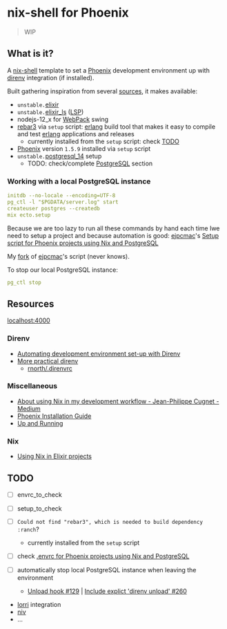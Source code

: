 # nix-shell for Phoenix

> WIP

## What is it?

A [nix-shell](https://nixos.org/manual/nix/stable/#description-13) template to set a [Phoenix](phoenixframework.org/) development environment up with [direnv](https://github.com/direnv/direnv) integration (if installed).

Built gathering inspiration from several [sources](#resources), it makes available:

- `unstable.`[elixir](elixir-lang.org/)
- `unstable.`[elixir_ls](https://github.com/elixir-lsp/elixir-ls) ([LSP](https://microsoft.github.io/language-server-protocol/))
- nodejs-12_x for [WebPack](https://webpack.js.org/) swing
- [rebar3](https://github.com/erlang/rebar3) via `setup` script: [erlang](https://www.erlang.org/) build tool that makes it easy to compile and test [erlang](https://www.erlang.org/) applications and releases
  - currently installed from the `setup` script: check [TODO](#todo)
- [Phoenix](phoenixframework.org/) version `1.5.9` installed via `setup` script
- `unstable.`[postgresql_14](https://www.postgresql.org/) setup
  - TODO: check/complete [PostgreSQL](https://www.postgresql.org/) section

### Working with a local PostgreSQL instance

```yaml
initdb --no-locale --encoding=UTF-8
pg_ctl -l "$PGDATA/server.log" start
createuser postgres --createdb
mix ecto.setup
```

Because we are too lazy to run all these commands by hand each time Iwe need to setup a project and because automation is good: [ejpcmac](https://github.com/ejpcmac)'s [Setup script for Phoenix projects using Nix and PostgreSQL](https://gist.github.com/ejpcmac/c09d47dfa627c9503c01cdf0779af0f7)

My [fork](https://gist.github.com/maxdevjs/0f75f5b7d03b6afae21b7282166cf7c5) of [ejpcmac](https://github.com/ejpcmac)'s script (never knows).

To stop our local PostgreSQL instance:

```yaml
pg_ctl stop
```

## Resources

[localhost:4000](http://localhost:4000/)

### Direnv

- [Automating development environment set-up with Direnv](http://www.futurile.net/2016/02/03/automating-environment-setup-with-direnv/)
- [More prac­ti­cal direnv](https://rnorth.org/more-practical-direnv/)
  - [rnorth/.direnvrc](https://gist.github.com/rnorth/0fd5048da85957da39c17bd49c4ca922)

### Miscellaneous

- [About using Nix in my development workflow - Jean-Philippe Cugnet - Medium](https://medium.com/@ejpcmac/about-using-nix-in-my-development-workflow-12422a1f2f4c)
- [Phoenix Installation Guide](https://hexdocs.pm/phoenix/installation.html)
- [Up and Running](https://hexdocs.pm/phoenix/up_and_running.html)

### Nix

- [Using Nix in Elixir projects](https://ejpcmac.net/blog/using-nix-in-elixir-projects/)

## TODO

- [ ] envrc_to_check
- [ ] setup_to_check

- [ ] `Could not find "rebar3", which is needed to build dependency :ranch`?
  - currently installed from the `setup` script
- [ ] check [.envrc for Phoenix projects using Nix and PostgreSQL](https://gist.github.com/ejpcmac/32d3480aec2bcb941f95fab0477617d3#file-envrc-L86-L89)
- [ ] automatically stop local PostgreSQL instance when leaving the environment
  - [Unload hook #129](https://github.com/direnv/direnv/issues/129) | [Include explict 'direnv unload' #260](https://github.com/direnv/direnv/issues/260)
- [lorri](https://github.com/nix-community/lorri) integration
- [niv](https://github.com/joefiorini/niv)
- ...
